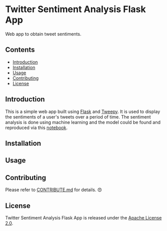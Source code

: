 # Twitter Sentiment Analysis Flask App
Web app to obtain tweet sentiments.

## Contents
- [Introduction](#Introduction)
- [Installation](#Installation)
- [Usage](#Usage)
- [Contributing](#Contributing)
- [License](#License)

## Introduction
This is a simple web app built using [Flask](https://github.com/pallets/flask) and [Tweepy](https://www.tweepy.org/). It is used to display the sentiments of a user's tweets over a period of time. The sentiment analysis is done using machine learning and the model could be found and reproduced via this [notebook](./twitter_sentiment_analysis.ipynb).

## Installation

## Usage

## Contributing
Please refer to [CONTRIBUTE.md](./CONTRIBUTE.md) for details. :heart_eyes:

## License
Twitter Sentiment Analysis Flask App is released under the [Apache License 2.0](./LICENSE).
